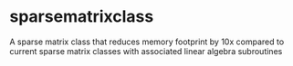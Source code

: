 # sparsematrixclass
A sparse matrix class that reduces memory footprint by 10x compared to current sparse matrix classes with associated linear algebra subroutines
